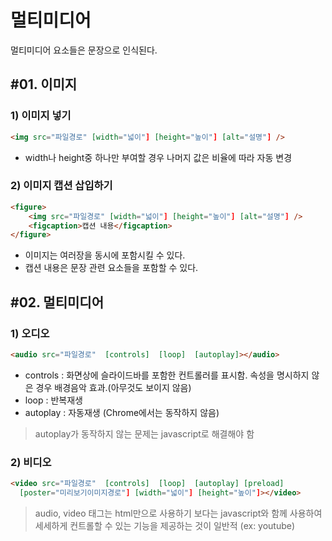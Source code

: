 # 멀티미디어

멀티미디어 요소들은 문장으로 인식된다.

## #01. 이미지

### 1) 이미지 넣기

```html
<img src="파일경로" [width="넓이"] [height="높이"] [alt="설명"] />
```
- width나 height중 하나만 부여할 경우 나머지 값은 비율에 따라 자동 변경

### 2) 이미지 캡션 삽입하기

```html
<figure>
    <img src="파일경로" [width="넓이"] [height="높이"] [alt="설명"] />
    <figcaption>캡션 내용</figcaption>
</figure>
```

- 이미지는 여러장을 동시에 포함시킬 수 있다.
- 캡션 내용은 문장 관련 요소들을 포함할 수 있다.


## #02. 멀티미디어

### 1) 오디오

```html
<audio src="파일경로"  [controls]  [loop]  [autoplay]></audio>
```

- controls : 화면상에 슬라이드바를 포함한 컨트롤러를 표시함. 속성을 명시하지 않은 경우 배경음악 효과.(아무것도 보이지 않음)
- loop : 반복재생
- autoplay : 자동재생 (Chrome에서는 동작하지 않음)

> autoplay가 동작하지 않는 문제는 javascript로 해결해야 함

### 2) 비디오

```html
<video src="파일경로"  [controls]  [loop]  [autoplay] [preload]
  [poster="미리보기이미지경로"] [width="넓이"] [height="높이"]></video>
```

> audio, video 태그는 html만으로 사용하기 보다는 javascript와 함께 사용하여 세세하게 컨트롤할 수 있는 기능을 제공하는 것이 일반적 (ex: youtube)